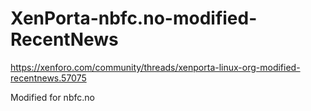 XenPorta-nbfc.no-modified-RecentNews
====================================
https://xenforo.com/community/threads/xenporta-linux-org-modified-recentnews.57075

Modified for nbfc.no
